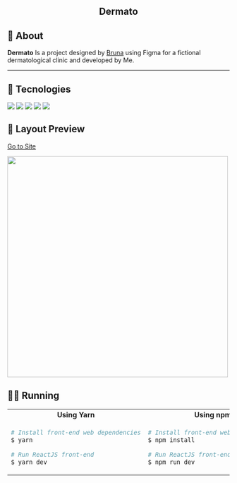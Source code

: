 <h2 align='center'>Dermato</h2> 

## 🎉 About

**Dermato**
Is a project designed by [Bruna](https://www.linkedin.com/in/oliveirabrunati) using Figma for a fictional dermatological clinic
 and developed by Me.

<hr />

## 🔌 Tecnologies

<img src="https://img.shields.io/badge/next.js-000000?style=for-the-badge&logo=nextdotjs&logoColor=white" />

<img src="https://img.shields.io/badge/Vercel-000000?style=for-the-badge&logo=vercel&logoColor=white" />

<img src="https://img.shields.io/badge/React-20232A?style=for-the-badge&logo=react&logoColor=61DAFB" />


<img src="https://img.shields.io/badge/Tailwind_CSS-38B2AC?style=for-the-badge&logo=tailwind-css&logoColor=white"/>

<img src="https://img.shields.io/badge/TypeScript-007ACC?style=for-the-badge&logo=typescript&logoColor=white"/>


## 🎨 Layout Preview
[Go to Site](https://dermato-eight.vercel.app/)

<p>
 <img src='.github/dermato.gif?raw=true' width="500"/>
</p>

## 👨‍💻 Running

<table style="width:100%;">
<tr>
<td align="center"> <strong>Using Yarn</strong> </td> <td align="center"> <strong>Using npm</strong> </td>
</tr>
<tr>
<td>

```bash
# Install front-end web dependencies
$ yarn

# Run ReactJS front-end
$ yarn dev
```

</td>
<td>


```bash
# Install front-end web dependencies
$ npm install

# Run ReactJS front-end
$ npm run dev
```

</td>
</table>
